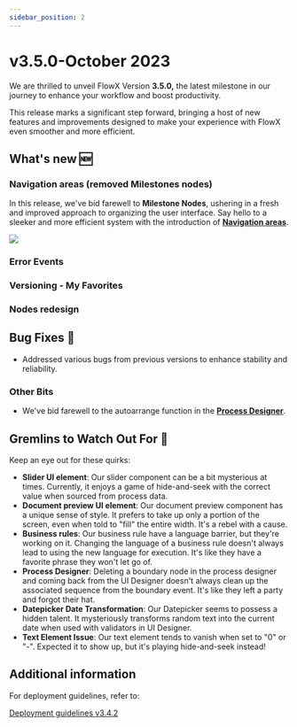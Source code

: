 ```yaml
---
sidebar_position: 2
---
```


# v3.5.0-October 2023

We are thrilled to unveil FlowX Version **3.5.0,** the latest milestone in our journey to enhance your workflow and boost productivity. 

This release marks a significant step forward, bringing a host of new features and improvements designed to make your experience with FlowX even smoother and more efficient. 

## **What's new** 🆕

### Navigation areas (removed Milestones nodes) 

In this release, we've bid farewell to **Milestone Nodes**, ushering in a fresh and improved approach to organizing the user interface. Say hello to a sleeker and more efficient system with the introduction of [**Navigation areas**](../../docs/building-blocks/process/navigation-areas).

![](https://s3.eu-west-1.amazonaws.com/docx.flowx.ai/release34/navigation_areas.gif)

### Error Events

### Versioning - My Favorites

### Nodes redesign


## **Bug Fixes** 🔧


* Addressed various bugs from previous versions to enhance stability and reliability.


### Other Bits

* We've bid farewell to the autoarrange function in the [**Process Designer**](../../docs/terms/flowx-process-designer).

## **Gremlins to Watch Out For** 🙁

Keep an eye out for these quirks:

* **Slider UI element**: Our slider component can be a bit mysterious at times. Currently, it enjoys a game of hide-and-seek with the correct value when sourced from process data.
* **Document preview UI element**: Our document preview component has a unique sense of style. It prefers to take up only a portion of the screen, even when told to "fill" the entire width. It's a rebel with a cause.
* **Business rules**: Our business rule have a language barrier, but they're working on it. Changing the language of a business rule doesn't always lead to using the new language for execution. It's like they have a favorite phrase they won't let go of.
* **Process Designer**: Deleting a boundary node in the process designer and coming back from the UI Designer doesn't always clean up the associated sequence from the boundary event. It's like they left a party and forgot their hat.
* **Datepicker Date Transformation**: Our Datepicker seems to possess a hidden talent. It mysteriously transforms random text into the current date when used with validators in UI Designer.
* **Text Element Issue**: Our text element tends to vanish when set to "0" or "-". Expected it to show up, but it's playing hide-and-seek instead!


## **Additional information**

For deployment guidelines, refer to:
 
[Deployment guidelines v3.4.2](./deployment-guidelines-v3.5.0.md)



